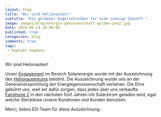 ```yaml
---
layout: blog
title: "Wir sind Helionauten!"
subtitle: "Ein goldener Kugelschreiber für eine sonnige Zukunft."
image: images/blog/energie-genossenschaft-golden-pen2.jpg
date: 2016-06-14 10:00:00
published: true
categories: blog
comments: true
tags:
 - Raphael Hagmann
---
```

Wir sind Helionauten!

Unser [Engagement](http://www.sinndrin.ch/blog/2016/02/03/solares-engagement/) im Bereich Solarenergie wurde mit der Auszeichnung des [Helionautentums](http://www.energiegenossenschaft.ch/wp2/genossenschaft/mitwirken/helionauten/) belohnt. Die Auszeichnung wurde uns an der Generalversammlung der Energiegenossenschaft verliehen. Die Ehre gebührt uns, weil wir dafür sorgen, dass jedes über uns verkaufte [Fairphone 2](http://www.sinndrin.ch/angebote/fairphone/) in den nächsten fünf Jahren mit Solarstrom geladen wird, egal welche Steckdose unsere Kundinnen und Kunden benutzen.

Merci, liebes EG-Team für diese Auszeichnung.